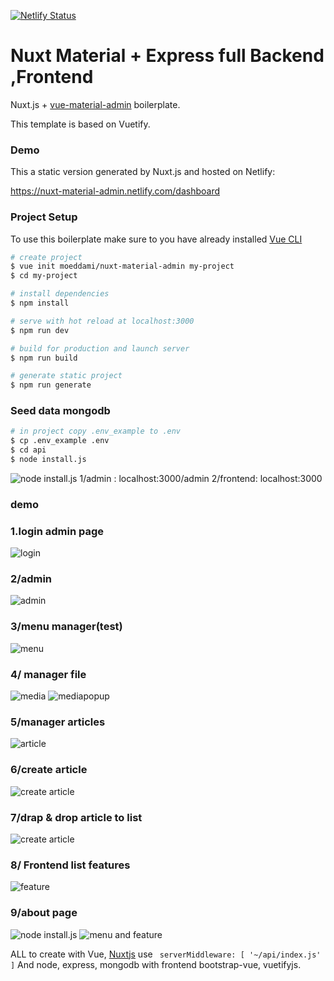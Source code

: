 [![Netlify Status](https://api.netlify.com/api/v1/badges/6d248400-2f19-4f30-aa78-6c77b6aa65c9/deploy-status)](https://app.netlify.com/sites/nuxt-material-admin/deploys)

# Nuxt Material + Express full Backend ,Frontend

Nuxt.js + [vue-material-admin](https://github.com/tookit/vue-material-admin) boilerplate.

This template is based on Vuetify.

### Demo

This a static version generated by Nuxt.js and hosted on Netlify:

https://nuxt-material-admin.netlify.com/dashboard

### Project Setup

To use this boilerplate make sure to you have already installed [Vue CLI](https://www.npmjs.com/package/@vue/cli)

```bash
# create project
$ vue init moeddami/nuxt-material-admin my-project
$ cd my-project

# install dependencies
$ npm install

# serve with hot reload at localhost:3000
$ npm run dev

# build for production and launch server
$ npm run build

# generate static project
$ npm run generate
```

### Seed data mongodb
```bash
# in project copy .env_example to .env
$ cp .env_example .env
$ cd api
$ node install.js
```
![node install.js](https://i.imgur.com/sFBkMAN.png)
1/admin : localhost:3000/admin
2/frontend: localhost:3000
### demo
### 1.login admin page
![login](https://i.imgur.com/xm4HTBE.png)
### 2/admin
![admin](https://i.imgur.com/HlIKs0x.png)
### 3/menu manager(test)
![menu](https://i.imgur.com/bDdvXDl.png)
### 4/ manager file
![media](https://i.imgur.com/crsNQpF.png)
![mediapopup](https://i.imgur.com/LtTqMfZ.png)
### 5/manager articles
![article](https://i.imgur.com/Q4BhyuK.png)
### 6/create article
![create article](https://i.imgur.com/KI00G1l.png)
### 7/drap & drop article to list
![create article](https://i.imgur.com/Ij191xN.png)
###  8/ Frontend list features
![feature](https://i.imgur.com/tTFEvfm.png)
### 9/about page
![node install.js](https://i.imgur.com/eNy6GyH.png)
![menu and feature](https://i.imgur.com/6UpQcu9.png)




ALL to create with Vue, [Nuxtjs](https://nuxtjs.org/) use ``` serverMiddleware: [
        '~/api/index.js'
    ]``` And node, express, mongodb with frontend bootstrap-vue, vuetifyjs.

